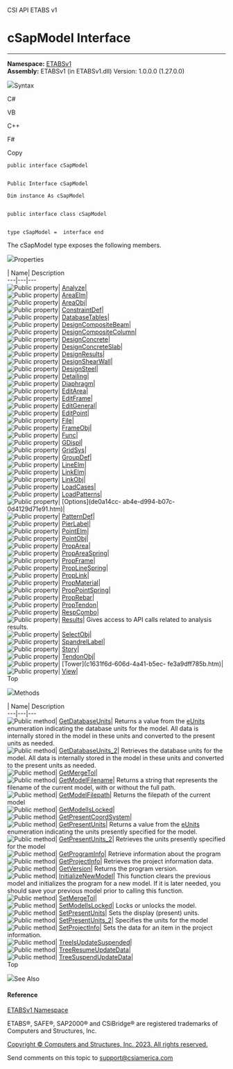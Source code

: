 ﻿

CSI API ETABS v1

# cSapModel Interface  
  
---  
  
**Namespace:** [ETABSv1](2780f1b8-2033-5289-2298-1cdb2a7508d9.htm)  
**Assembly:** ETABSv1 (in ETABSv1.dll) Version: 1.0.0.0 (1.27.0.0)

![](../icons/SectionExpanded.png)Syntax

C#

VB

C++

F#

Copy

    
    
    public interface cSapModel
    
    
    Public Interface cSapModel
    
    Dim instance As cSapModel
    
    
    public interface class cSapModel
    
    
    type cSapModel =  interface end

The cSapModel type exposes the following members.

![](../icons/SectionExpanded.png)Properties

| Name| Description  
---|---|---  
![Public property](../icons/pubproperty.gif)|
[Analyze](60fd8343-7468-5e79-c5e7-0d9f5712e439.htm)|  
![Public property](../icons/pubproperty.gif)|
[AreaElm](289ca7c6-0ea5-9cac-6cbd-6e91996e3c3c.htm)|  
![Public property](../icons/pubproperty.gif)|
[AreaObj](aa449054-1856-26ce-b123-6ef670712915.htm)|  
![Public property](../icons/pubproperty.gif)|
[ConstraintDef](052b1fd7-5cd8-e719-5b41-4baf467b4d47.htm)|  
![Public property](../icons/pubproperty.gif)|
[DatabaseTables](e39eded9-8da2-c558-ecbc-a942b9bb42a3.htm)|  
![Public property](../icons/pubproperty.gif)|
[DesignCompositeBeam](589b2428-83cc-a79e-69d2-bf77418ea7e2.htm)|  
![Public property](../icons/pubproperty.gif)|
[DesignCompositeColumn](b949d2db-479d-790f-ec68-aee78bcf07c2.htm)|  
![Public property](../icons/pubproperty.gif)|
[DesignConcrete](e231f49b-02a2-3b91-38ae-0803ba9dfc5d.htm)|  
![Public property](../icons/pubproperty.gif)|
[DesignConcreteSlab](306d552f-5cdf-73d2-a84b-79d715b72af8.htm)|  
![Public property](../icons/pubproperty.gif)|
[DesignResults](407af15a-505c-2d77-adb7-9b7858a3fbee.htm)|  
![Public property](../icons/pubproperty.gif)|
[DesignShearWall](e00c3d2a-0b55-c1ac-c296-8c35a7058056.htm)|  
![Public property](../icons/pubproperty.gif)|
[DesignSteel](1c2395f7-ebe1-f1db-ed40-c5bbe212ff66.htm)|  
![Public property](../icons/pubproperty.gif)|
[Detailing](2dfa2dff-3975-cc5d-f910-23cfedf7cdb8.htm)|  
![Public property](../icons/pubproperty.gif)|
[Diaphragm](9cd05e3b-04c6-ad62-2055-5c625e94a21c.htm)|  
![Public property](../icons/pubproperty.gif)|
[EditArea](51b3f161-b2f1-fb7a-1781-b20eaa59d9cc.htm)|  
![Public property](../icons/pubproperty.gif)|
[EditFrame](91a0cae3-bb6c-d83b-e515-0d39c4ba3e07.htm)|  
![Public property](../icons/pubproperty.gif)|
[EditGeneral](34ab79fa-530e-ea76-bdde-f2da50d0175c.htm)|  
![Public property](../icons/pubproperty.gif)|
[EditPoint](61bcb686-53d9-176f-6c6a-d7b38cb47d19.htm)|  
![Public property](../icons/pubproperty.gif)|
[File](b2bcc6df-224c-3f7e-7b4a-5562a1adc4e3.htm)|  
![Public property](../icons/pubproperty.gif)|
[FrameObj](ba5f9854-764d-039a-64a8-18de56dcf23d.htm)|  
![Public property](../icons/pubproperty.gif)|
[Func](24c52618-424b-8451-5f7f-40f31afd8359.htm)|  
![Public property](../icons/pubproperty.gif)|
[GDispl](b3ff8379-5858-5b98-9fa5-dd00b8e017c8.htm)|  
![Public property](../icons/pubproperty.gif)|
[GridSys](c51b3195-32fb-3bdb-6b88-7aa166a94ef5.htm)|  
![Public property](../icons/pubproperty.gif)|
[GroupDef](efd039f4-6d0a-8f39-3782-ee80aa01d33d.htm)|  
![Public property](../icons/pubproperty.gif)|
[LineElm](a66a5d01-2ec8-d900-71ec-3714217e27b8.htm)|  
![Public property](../icons/pubproperty.gif)|
[LinkElm](4a278b0a-affa-19e5-eebb-6ec18a2d4555.htm)|  
![Public property](../icons/pubproperty.gif)|
[LinkObj](cb51edd5-9559-74c9-2778-856876e39bc8.htm)|  
![Public property](../icons/pubproperty.gif)|
[LoadCases](38a62a0e-ff9c-17c0-9872-d85e7a3bed8a.htm)|  
![Public property](../icons/pubproperty.gif)|
[LoadPatterns](0e6bda8c-ccd1-f04a-cf26-2747c825aa75.htm)|  
![Public property](../icons/pubproperty.gif)| [Options](de0a14cc-
ab4e-d994-b07c-0d4129d71e91.htm)|  
![Public property](../icons/pubproperty.gif)|
[PatternDef](3e8efe53-d8ba-6e1f-4ec0-90cdae0bdba2.htm)|  
![Public property](../icons/pubproperty.gif)|
[PierLabel](a11bd748-711b-8a98-0dd3-e56909b5a702.htm)|  
![Public property](../icons/pubproperty.gif)|
[PointElm](d1cb488d-b603-459c-c0e4-5b49870bad3a.htm)|  
![Public property](../icons/pubproperty.gif)|
[PointObj](f861d61b-ab44-d053-0280-b28fac014143.htm)|  
![Public property](../icons/pubproperty.gif)|
[PropArea](d88bbf51-0b3b-926e-5683-4755b819a596.htm)|  
![Public property](../icons/pubproperty.gif)|
[PropAreaSpring](9f94fe86-0c8c-efb1-66a5-d737517af730.htm)|  
![Public property](../icons/pubproperty.gif)|
[PropFrame](2e4b87d5-ce74-99e8-4f36-afb0dfd47019.htm)|  
![Public property](../icons/pubproperty.gif)|
[PropLineSpring](c4c4362d-e79d-ad04-7303-253a739312ea.htm)|  
![Public property](../icons/pubproperty.gif)|
[PropLink](925127e9-644d-15e7-1237-724fe99e8413.htm)|  
![Public property](../icons/pubproperty.gif)|
[PropMaterial](11462a76-5338-1e8f-8e55-d1c4deb9aa45.htm)|  
![Public property](../icons/pubproperty.gif)|
[PropPointSpring](eae3849b-d91a-eaf5-5614-2b6b2330c8b9.htm)|  
![Public property](../icons/pubproperty.gif)|
[PropRebar](04ec8bc6-6813-8d90-a6b8-0bb581e1740a.htm)|  
![Public property](../icons/pubproperty.gif)|
[PropTendon](c0e95ad2-4281-86fc-f529-72602d10b0c8.htm)|  
![Public property](../icons/pubproperty.gif)|
[RespCombo](fab795e5-dacc-1c30-6c4a-ca5753829166.htm)|  
![Public property](../icons/pubproperty.gif)|
[Results](0c2bc8bd-2382-75be-9075-b0a8245283c3.htm)|  Gives access to API
calls related to analysis results.  
![Public property](../icons/pubproperty.gif)|
[SelectObj](ebc661c5-1e7a-3e10-507b-88ce90c4418e.htm)|  
![Public property](../icons/pubproperty.gif)|
[SpandrelLabel](d9c24cd4-9e24-cbd0-936e-64527608e52e.htm)|  
![Public property](../icons/pubproperty.gif)|
[Story](cddd0ce4-3c22-0d2d-849e-27eaa1fb1301.htm)|  
![Public property](../icons/pubproperty.gif)|
[TendonObj](c7b14486-12eb-480e-9940-47ee5a7de26e.htm)|  
![Public property](../icons/pubproperty.gif)| [Tower](c1631f6d-606d-4a41-b5ec-
fe3a9dff785b.htm)|  
![Public property](../icons/pubproperty.gif)|
[View](b5059f28-8642-283a-08e5-e912035ca2ee.htm)|  
Top

![](../icons/SectionExpanded.png)Methods

| Name| Description  
---|---|---  
![Public method](../icons/pubmethod.gif)|
[GetDatabaseUnits](68cf97d9-6614-f336-7b00-7e516ae39043.htm)|  Returns a value
from the [eUnits](079bd07d-c1db-bcc4-9019-d9f554c21379.htm) enumeration
indicating the database units for the model. All data is internally stored in
the model in these units and converted to the present units as needed.  
![Public method](../icons/pubmethod.gif)|
[GetDatabaseUnits_2](fb780d03-aa2a-02bb-a9c2-ff0038bbba36.htm)|  Retrieves the
database units for the model. All data is internally stored in the model in
these units and converted to the present units as needed.  
![Public method](../icons/pubmethod.gif)|
[GetMergeTol](654e8ce1-b3b6-ed80-697b-7b4488559a92.htm)|  
![Public method](../icons/pubmethod.gif)|
[GetModelFilename](27a2df6d-448c-34f8-0212-17ea8adb5dfb.htm)|  Returns a
string that represents the filename of the current model, with or without the
full path.  
![Public method](../icons/pubmethod.gif)|
[GetModelFilepath](a10687ab-6664-4d55-5292-22c9e5edea60.htm)|  Returns the
filepath of the current model  
![Public method](../icons/pubmethod.gif)|
[GetModelIsLocked](db145aa4-4a3e-c63d-f436-5b6dfbeefc2e.htm)|  
![Public method](../icons/pubmethod.gif)|
[GetPresentCoordSystem](9ec7c077-fb3b-62c8-67d7-82313324e48d.htm)|  
![Public method](../icons/pubmethod.gif)|
[GetPresentUnits](6fbe9d0d-1ede-7dcd-a575-78cff93f615e.htm)|  Returns a value
from the [eUnits](079bd07d-c1db-bcc4-9019-d9f554c21379.htm) enumeration
indicating the units presently specified for the model.  
![Public method](../icons/pubmethod.gif)|
[GetPresentUnits_2](bbeca1c7-a471-6d04-bd18-2df96a44a7a3.htm)|  Retrieves the
units presently specified for the model  
![Public method](../icons/pubmethod.gif)|
[GetProgramInfo](7f4ac5f3-89a6-3ec3-bab7-3262135e312d.htm)|  Retrieve
information about the program  
![Public method](../icons/pubmethod.gif)|
[GetProjectInfo](01af6c4a-1bd0-b904-5d5c-c0968b298803.htm)|  Retrieves the
project information data.  
![Public method](../icons/pubmethod.gif)|
[GetVersion](efe0e1d2-0834-f2ce-6f25-a06d4485ee04.htm)|  Returns the program
version.  
![Public method](../icons/pubmethod.gif)|
[InitializeNewModel](33caebe7-93de-5428-4fb6-f943001db0d6.htm)|  This function
clears the previous model and initializes the program for a new model. If it
is later needed, you should save your previous model prior to calling this
function.  
![Public method](../icons/pubmethod.gif)|
[SetMergeTol](586a7c1b-f842-723a-548a-e6e64bc7f2a2.htm)|  
![Public method](../icons/pubmethod.gif)|
[SetModelIsLocked](733bb925-cbbd-6dc7-2986-db119a5f16f6.htm)|  Locks or
unlocks the model.  
![Public method](../icons/pubmethod.gif)|
[SetPresentUnits](0fc9432b-eec5-bcd0-a45c-d19cf92d347d.htm)|  Sets the display
(present) units.  
![Public method](../icons/pubmethod.gif)|
[SetPresentUnits_2](78a3d044-770b-6a3e-1bcc-39c132a5ab0d.htm)|  Specifies the
units for the model  
![Public method](../icons/pubmethod.gif)|
[SetProjectInfo](885f5b16-1b34-7021-aa7f-04eae862d91c.htm)|  Sets the data for
an item in the project information.  
![Public method](../icons/pubmethod.gif)|
[TreeIsUpdateSuspended](3c8b3a71-16fe-8813-ab6c-529daadddc47.htm)|  
![Public method](../icons/pubmethod.gif)|
[TreeResumeUpdateData](c2472b7f-9ce1-cea2-8cc6-59db45c8a4b4.htm)|  
![Public method](../icons/pubmethod.gif)|
[TreeSuspendUpdateData](6633ded4-c0a1-7a4c-3aaf-2c2ff063d2c2.htm)|  
Top

![](../icons/SectionExpanded.png)See Also

#### Reference

[ETABSv1 Namespace](2780f1b8-2033-5289-2298-1cdb2a7508d9.htm)

ETABS®, SAFE®, SAP2000® and CSiBridge® are registered trademarks of Computers
and Structures, Inc.  

[Copyright © Computers and Structures, Inc. 2023. All rights
reserved.](http://www.csiamerica.com)

Send comments on this topic to
[support@csiamerica.com](mailto:support%40csiamerica.com?Subject=CSI%20API%20ETABS%20v1)

